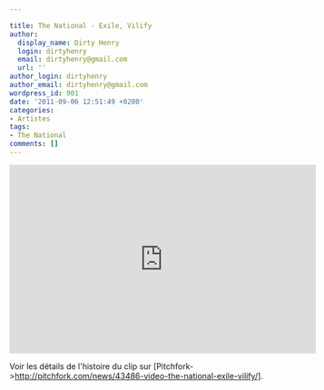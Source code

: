 ```yaml
---

title: The National - Exile, Vilify
author:
  display_name: Dirty Henry
  login: dirtyhenry
  email: dirtyhenry@gmail.com
  url: ''
author_login: dirtyhenry
author_email: dirtyhenry@gmail.com
wordpress_id: 901
date: '2011-09-06 12:51:49 +0200'
categories:
- Artistes
tags:
- The National
comments: []
---
```

<iframe width="540" height="333" src="http://www.youtube.com/embed/M4X6q7rKGd0" frameborder="0" allowfullscreen></iframe>

Voir les détails de l'histoire du clip sur [Pitchfork->http://pitchfork.com/news/43486-video-the-national-exile-vilify/].
